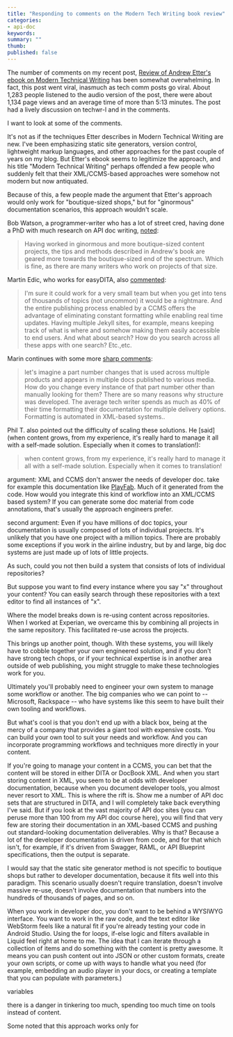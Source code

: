 ```yaml
---
title: "Responding to comments on the Modern Tech Writing book review"
categories:
- api-doc
keywords: 
summary: ""
thumb: 
published: false
---
```


The number of comments on my recent post, [Review of Andrew Etter's ebook on Modern Technical Writing](http://idratherbewriting.com/2016/07/26/modern-technical-writing-review/) has been somewhat overwhelming. In fact, this post went viral, inasmuch as tech comm posts go viral. About 1,283 people listened to the audio version of the post, there were about 1,134 page views and an average time of more than 5:13 minutes. The post had a lively discussion on techwr-l and in the comments. 

I want to look at some of the comments.

It's not as if the techniques Etter describes in Modern Technical Writing are new. I've been emphasizing static site generators, version control, lightweight markup languages, and other approaches for the past couple of years on my blog. But Etter's ebook seems to legitimize the approach, and his title "Modern Technical Writing" perhaps offended a few people who suddenly felt that their XML/CCMS-based approaches were somehow not modern but now antiquated. 

Because of this, a few people made the argument that Etter's approach would only work for "boutique-sized shops," but for "ginormous" documentation scenarios, this approach wouldn't scale. 

Bob Watson, a programmer-writer who has a lot of street cred, having done a PhD with much research on API doc writing, [noted](http://idratherbewriting.com/2016/07/26/modern-technical-writing-review/#comment-2819188210): 

> Having worked in ginormous and more boutique-sized content projects, the tips and methods described in Andrew's book are geared more towards the boutique-sized end of the spectrum. Which is fine, as there are many writers who work on projects of that size.

Martin Edic, who works for easyDITA, also [commented](http://idratherbewriting.com/2016/07/26/modern-technical-writing-review/#comment-2820720617):

> I'm sure it could work for a very small team but when you get into tens of thousands of topics (not uncommon) it would be a nightmare. And the entire publishing process enabled by a CCMS offers the advantage of eliminating constant formatting while enabling real time updates. Having multiple Jekyll sites, for example, means keeping track of what is where and somehow making them easily accessible to end users. And what about search? How do you search across all these apps with one search? Etc.,etc.

Marin continues with some more [sharp comments](http://idratherbewriting.com/2016/07/26/modern-technical-writing-review/#comment-2818952629):

>  let's imagine a part number changes that is used across multiple products and appears in multiple docs published to various media. How do you change every instance of that part number other than manually looking for them? There are so many reasons why structure was developed. The average tech writer spends as much as 40% of their time formatting their documentation for multiple delivery options. Formatting is automated in XML-based systems..

Phil T. also pointed out the difficulty of scaling these solutions. He [said](when content grows, from my experience, it's really hard to manage it all with a self-made solution. Especially when it comes to translation!):

> when content grows, from my experience, it's really hard to manage it all with a self-made solution. Especially when it comes to translation!



argument: XML and CCMS don't answer the needs of developer doc. take for example this documentation like [PlayFab](https://api.playfab.com/Documentation/Client). Much of it generated from the code. How would you integrate this kind of workflow into an XML/CCMS based system? If you can generate some doc material from code annotations, that's usually the approach engineers prefer.

second argument: Even if you have millions of doc topics, your documentation is usually composed of lots of individual projects. It's unlikely that you have one project with a million topics. There are probably some exceptions if you work in the airline industry, but by and large, big doc systems are just made up of lots of little projects. 

As such, could you not then build a system that consists of lots of individual repositories? 

But suppose you want to find every instance where you say "x" throughout your content? You can easily search through these repositories with a text editor to find all instances of "x". 

Where the model breaks down is re-using content across repositories. When I worked at Experian, we overcame this by combining all projects in the same repository. This facilitated re-use across the projects.

This brings up another point, though. With these systems, you will likely have to cobble together your own engineered solution, and if you don't have strong tech chops, or if your technical expertise is in another area outside of web publishing, you might struggle to make these technologies work for you. 

Ultimately you'll probably need to engineer your own system to manage some workflow or another. The big companies who we can point to -- Microsoft, Rackspace -- who have systems like this seem to have built their own tooling and workflows. 

But what's cool is that you don't end up with a black box, being at the mercy of a company that provides a giant tool with expensive costs. You can build your own tool to suit your needs and workflow. And you can incorporate programming workflows and techniques more directly in your content. 

If you're going to manage your content in a CCMS, you can bet that the content will be stored in either DITA or DocBook XML. And when you start storing content in XML, you seem to be at odds with developer documentation, because when you document developer tools, you almost never resort to XML. This is where the rift is. Show me a number of API doc sets that are structured in DITA, and I will completely take back everything I've said. But if you look at the vast majority of API doc sites (you can peruse more than 100 from my API doc course here), you will find that very few are storing their documentation in an XML-based CCMS and pushing out standard-looking documentation deliverables. Why is that? Because a lot of the developer documentation is driven from code, and for that which isn't, for example, if it's driven from Swagger, RAML, or API Blueprint specifications, then the output is separate.

I would say that the static site generator method is not specific to boutique shops but rather to developer documentation, because it fits well into this paradigm. This scenario usually doesn't require translation, doesn't involve massive re-use, doesn't involve documentation that numbers into the hundreds of thousands of pages, and so on. 

When you work in developer doc, you don't want to be behind a WYSIWYG interface. You want to work in the raw code, and the text editor like WebStorm feels like a natural fit if you're already testing your code in Android Studio. Using the for loops, if-else logic and filters available in Liquid feel right at home to me. The idea that I can iterate through a collection of items and do something with the content is pretty awesome. It means you can push content out into JSON or other custom formats, create your own scripts, or come up with ways to handle what you need (for example, embedding an audio player in your docs, or creating a template that you can populate with parameters.)


variables

there is a danger in tinkering too much, spending too much time on tools instead of content.

Some noted that this approach works only for 